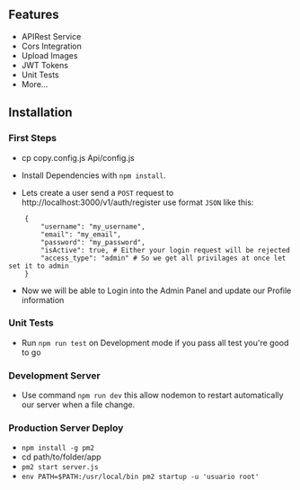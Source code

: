 ## Features ##
- APIRest Service
- Cors Integration
- Upload Images
- JWT Tokens
- Unit Tests
- More...

## Installation ##

### First Steps ###

- cp copy.config.js Api/config.js

- Install Dependencies with `npm install`.

- Lets create a user send a `POST` request to http://localhost:3000/v1/auth/register use format `JSON` like this:
```
    {
        "username": "my_username",
        "email": "my_email",
        "password": "my_password",
        "isActive": true, # Either your login request will be rejected
        "access_type": "admin" # So we get all privilages at once let set it to admin
    }
```
- Now we will be able to Login into the Admin Panel and update our Profile information

### Unit Tests ###
- Run `npm run test` on Development mode if you pass all test you're good to go

### Development Server ###

- Use command `npm run dev` this allow nodemon to restart automatically our server when a file change.

### Production Server Deploy ###

- `npm install -g pm2`
- cd path/to/folder/app
- `pm2 start server.js`
- `env PATH=$PATH:/usr/local/bin pm2 startup -u 'usuario root'`
